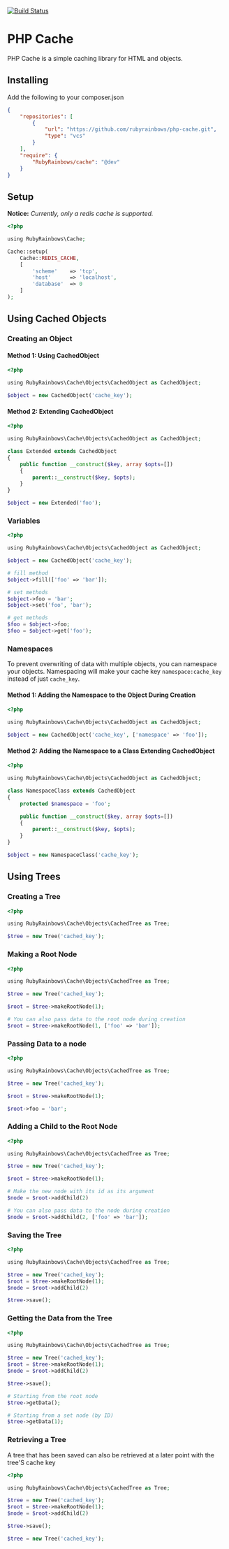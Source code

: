 [![Build Status](https://travis-ci.org/rubyrainbows/php-cache.png?branch=master)](https://travis-ci.org/rubyrainbows/php-cache)

# PHP Cache

PHP Cache is a simple caching library for HTML and objects.

## Installing

Add the following to your composer.json

```json
{
    "repositories": [
        {
            "url": "https://github.com/rubyrainbows/php-cache.git",
            "type": "vcs"
        }
    ],
    "require": {
        "RubyRainbows/cache": "@dev"
    }
}
```

## Setup

**Notice:** *Currently, only a redis cache is supported.*

```php
<?php

using RubyRainbows\Cache;

Cache::setup(
    Cache::REDIS_CACHE,
    [
        'scheme'    => 'tcp',
        'host'      => 'localhost',
        'database'  => 0
    ]
);
```

## Using Cached Objects

### Creating an Object

#### Method 1: Using CachedObject

```php
<?php

using RubyRainbows\Cache\Objects\CachedObject as CachedObject;

$object = new CachedObject('cache_key');
```

#### Method 2: Extending CachedObject

```php
<?php

using RubyRainbows\Cache\Objects\CachedObject as CachedObject;

class Extended extends CachedObject
{
    public function __construct($key, array $opts=[])
    {
        parent::__construct($key, $opts);
    }
}

$object = new Extended('foo');
```

### Variables
```php
<?php

using RubyRainbows\Cache\Objects\CachedObject as CachedObject;

$object = new CachedObject('cache_key');

# fill method
$object->fill(['foo' => 'bar']);

# set methods
$object->foo = 'bar';
$object->set('foo', 'bar');

# get methods
$foo = $object->foo;
$foo = $object->get('foo');
```

### Namespaces

To prevent overwriting of data with multiple objects, you can namespace your objects.  Namespacing will make your cache key
`namespace:cache_key` instead of just `cache_key`.

#### Method 1: Adding the Namespace to the Object During Creation

```php
<?php

using RubyRainbows\Cache\Objects\CachedObject as CachedObject;

$object = new CachedObject('cache_key', ['namespace' => 'foo']);
```

#### Method 2: Adding the Namespace to a Class Extending CachedObject

```php
<?php

using RubyRainbows\Cache\Objects\CachedObject as CachedObject;

class NamespaceClass extends CachedObject
{
    protected $namespace = 'foo';

    public function __construct($key, array $opts=[])
    {
        parent::__construct($key, $opts);
    }
}

$object = new NamespaceClass('cache_key');
```

## Using Trees

### Creating a Tree

```php
<?php

using RubyRainbows\Cache\Objects\CachedTree as Tree;

$tree = new Tree('cached_key');
```

### Making a Root Node

```php
<?php

using RubyRainbows\Cache\Objects\CachedTree as Tree;

$tree = new Tree('cached_key');

$root = $tree->makeRootNode(1);

# You can also pass data to the root node during creation
$root = $tree->makeRootNode(1, ['foo' => 'bar']);
```

### Passing Data to a node

```php
<?php

using RubyRainbows\Cache\Objects\CachedTree as Tree;

$tree = new Tree('cached_key');

$root = $tree->makeRootNode(1);

$root->foo = 'bar';
```

### Adding a Child to the Root Node

```php
<?php

using RubyRainbows\Cache\Objects\CachedTree as Tree;

$tree = new Tree('cached_key');

$root = $tree->makeRootNode(1);

# Make the new node with its id as its argument
$node = $root->addChild(2)

# You can also pass data to the node during creation
$node = $root->addChild(2, ['foo' => 'bar']);
```

### Saving the Tree

```php
<?php

using RubyRainbows\Cache\Objects\CachedTree as Tree;

$tree = new Tree('cached_key');
$root = $tree->makeRootNode(1);
$node = $root->addChild(2)

$tree->save();
```

### Getting the Data from the Tree

```php
<?php

using RubyRainbows\Cache\Objects\CachedTree as Tree;

$tree = new Tree('cached_key');
$root = $tree->makeRootNode(1);
$node = $root->addChild(2)

$tree->save();

# Starting from the root node
$tree->getData();

# Starting from a set node (by ID)
$tree->getData(1);
```

### Retrieving a Tree

A tree that has been saved can also be retrieved at a later point with the tree'S cache key

```php
<?php

using RubyRainbows\Cache\Objects\CachedTree as Tree;

$tree = new Tree('cached_key');
$root = $tree->makeRootNode(1);
$node = $root->addChild(2)

$tree->save();

$tree = new Tree('cached_key');
```